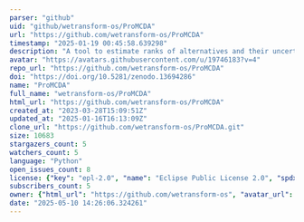 ```yaml
---
parser: "github"
uid: "github/wetransform-os/ProMCDA"
url: "https://github.com/wetransform-os/ProMCDA"
timestamp: "2025-01-19 00:45:58.639298"
description: "A tool to estimate ranks of alternatives and their uncertainties based on the Multi Criteria Decision Analysis approach."
avatar: "https://avatars.githubusercontent.com/u/19746183?v=4"
repo_url: "https://github.com/wetransform-os/ProMCDA"
doi: "https://doi.org/10.5281/zenodo.13694286"
name: "ProMCDA"
full_name: "wetransform-os/ProMCDA"
html_url: "https://github.com/wetransform-os/ProMCDA"
created_at: "2023-03-28T15:09:51Z"
updated_at: "2025-01-16T16:13:09Z"
clone_url: "https://github.com/wetransform-os/ProMCDA.git"
size: 10683
stargazers_count: 5
watchers_count: 5
language: "Python"
open_issues_count: 8
license: {"key": "epl-2.0", "name": "Eclipse Public License 2.0", "spdx_id": "EPL-2.0", "url": "https://api.github.com/licenses/epl-2.0", "node_id": "MDc6TGljZW5zZTMy"}
subscribers_count: 5
owner: {"html_url": "https://github.com/wetransform-os", "avatar_url": "https://avatars.githubusercontent.com/u/19746183?v=4", "login": "wetransform-os", "type": "Organization"}
date: "2025-05-10 14:26:06.324261"
---
```

